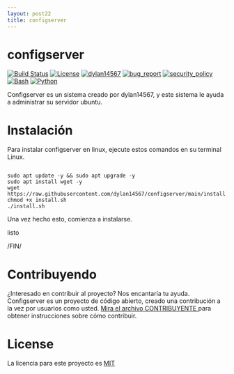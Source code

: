 ```yaml
---
layout: post22
title: configserver
---
```


# configserver
[![Build Status](https://img.shields.io/github/stars/dylan14567/configserver.svg)](https://github.com/dylan14567/configserver)
[![License](https://img.shields.io/github/license/dylan14567/configserver.svg)](https://github.com/dylan14567/configserver/blob/main/LICENSE)
[![dylan14567](https://img.shields.io/badge/author-dylan14567-green.svg)](https://github.com/dylan14567)
[![bug_report](https://img.shields.io/badge/bug-report-red.svg)](https://github.com/dylan14567/configserver/blob/main/.github/ISSUE_TEMPLATE/bug_report.md)
[![security_policy](https://img.shields.io/badge/security-policy-cyan.svg)](https://github.com/dylan14567/configserver/blob/main/SECURITY.md)
[![Bash](https://img.shields.io/badge/language-Bash-blue.svg)](https://www.gnu.org/software/bash/)
[![Python](https://img.shields.io/badge/language-Python%20-yellow.svg)](https://www.python.org)

Configserver es un sistema creado por dylan14567, y este sistema le ayuda a administrar su servidor ubuntu.

# Instalación

Para instalar configserver en linux, ejecute estos comandos en su terminal Linux.

```shell

sudo apt update -y && sudo apt upgrade -y
sudo apt install wget -y
wget https://raw.githubusercontent.com/dylan14567/configserver/main/install.sh
chmod +x install.sh
./install.sh

```

Una vez hecho esto, comienza a instalarse.

listo

/FIN/

# Contribuyendo

¿Interesado en contribuir al proyecto? Nos encantaría tu ayuda. Configserver es un proyecto de código abierto, creado una contribución a la vez por usuarios como usted. <a href="https://github.com/dylan14567/configserver/blob/main/CONTRIBUTING.md">Mira el archivo CONTRIBUYENTE </a> para obtener instrucciones sobre cómo contribuir.

# License

La licencia para este proyecto es <a href="https://github.com/dylan14567/configserver/blob/main/LICENSE">MIT </a>

